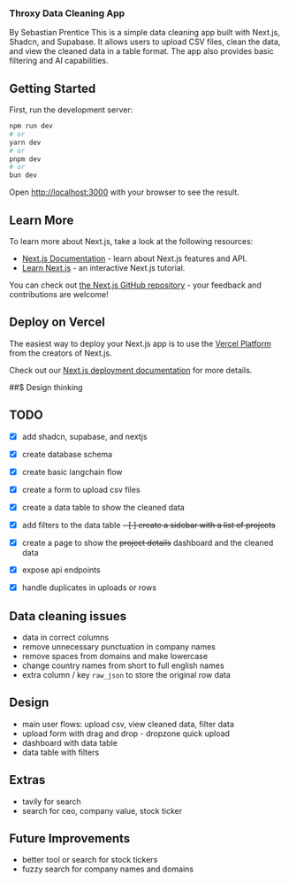 ### Throxy Data Cleaning App
By Sebastian Prentice
This is a simple data cleaning app built with Next.js, Shadcn, and Supabase. It allows users to upload CSV files, clean the data, and view the cleaned data in a table format. The app also provides basic filtering and AI capabilities.

## Getting Started

First, run the development server:

```bash
npm run dev
# or
yarn dev
# or
pnpm dev
# or
bun dev
```

Open [http://localhost:3000](http://localhost:3000) with your browser to see the result.

## Learn More

To learn more about Next.js, take a look at the following resources:

- [Next.js Documentation](https://nextjs.org/docs) - learn about Next.js features and API.
- [Learn Next.js](https://nextjs.org/learn) - an interactive Next.js tutorial.

You can check out [the Next.js GitHub repository](https://github.com/vercel/next.js) - your feedback and contributions are welcome!

## Deploy on Vercel

The easiest way to deploy your Next.js app is to use the [Vercel Platform](https://vercel.com/new?utm_medium=default-template&filter=next.js&utm_source=create-next-app&utm_campaign=create-next-app-readme) from the creators of Next.js.

Check out our [Next.js deployment documentation](https://nextjs.org/docs/app/building-your-application/deploying) for more details.


##$ Design thinking

## TODO
- [X] add shadcn, supabase, and nextjs
- [X] create database schema
- [X] create basic langchain flow
- [X] create a form to upload csv files
- [X] create a data table to show the cleaned data
- [X] add filters to the data table
~~- [ ] create a sidebar with a list of projects~~
- [X] create a page to show the ~~project details~~ dashboard and the cleaned data
- [X] expose api endpoints
- [X] handle duplicates in uploads or rows


## Data cleaning issues
- data in correct columns
- remove unnecessary punctuation in company names
- remove spaces from domains and make lowercase
- change country names from short to full english names
- extra column / key `raw_json` to store the original row data


## Design
- main user flows: upload csv, view cleaned data, filter data
- upload form with drag and drop - dropzone quick upload
- dashboard with data table
- data table with filters

## Extras
- tavily for search
- search for ceo, company value, stock ticker


## Future Improvements
- better tool or search for stock tickers
- fuzzy search for company names and domains